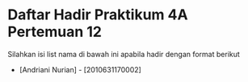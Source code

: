 # Daftar Hadir Praktikum 4A Pertemuan 12
Silahkan isi list nama di bawah ini apabila hadir dengan format berikut

- [Andriani Nurian] - [2010631170002]
